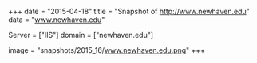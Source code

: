 
+++
date = "2015-04-18"
title = "Snapshot of http://www.newhaven.edu"
data = "www.newhaven.edu"

Server = ["IIS"]
domain = ["newhaven.edu"]

  image = "snapshots/2015_16/www.newhaven.edu.png"
+++
#
